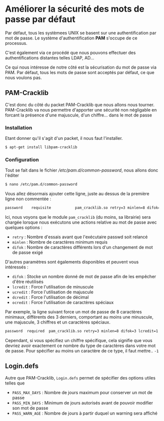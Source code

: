 # Améliorer la sécurité des mots de passe par défaut

Par défaut, tous les systèmees UNIX se basent sur une authentification
par mot de passe. Le système d'authentification **PAM** s'occupe de ce
processus.

C'est également via ce procédé que nous pouvons effectuer des
authentifications distantes telles LDAP, AD...

Ce qui nous intéresse de notre côté est la sécurisation du mot de passe
via PAM. Par défaut, tous les mots de passe sont acceptés par défaut, ce
que nous voulons pas.

## PAM-Cracklib

C'est donc du côté du packet PAM-Cracklib que nous allons nous tourner.
PAM-Cracklib va nous permettre d'apporter une sécurité non négligable
en forcant la présence d'une majuscule, d'un chiffre... dans le mot
de passe

### Installation

Etant donner qu'il s'agit d'un packet, il nous faut l'installer.

```bash
$ apt-get install libpam-cracklib
```

### Configuration

Tout se fait dans le fichier */etc/pam.d/common-password*, nous allons
donc l'éditer

```bash
$ nano /etc/pam.d/common-password
```

Vous allez désormais ajouter cette ligne, juste au dessus de la première
ligne non commentée :

```bash
password    requisite           pam_cracklib.so retry=3 minlen=8 difok=3
```

Ici, nous voyons que le module `pam_cracklib` (du moins, sa librairie)
sera chargée lorsque nous exécutons une actions relative au mot de passe
avec quelques options :

  * `retry` : Nombre d'essais avant que l'exécutaire passwd soit
    relancé
  * `minlen` : Nombre de caractères minimum requis
  * `difok` : Nombre de caractères différents lors d'un changement de
    mot de passe exigé

D'autres paramètres sont égalements disponibles et peuvent vous
intéressés :

  * `difok` : Stocke un nombre donné de mot de passe afin de les
    empêcher d'être réutilisés
  * `lcredit` : Force l'utilisation de minuscule
  * `ucredit` : Force l'utilisation de majuscule
  * `dcredit` : Force l'utilisation de décimal
  * `ocredit` : Force l'utilisation de caractères spéciaux

Par exemple, la ligne suivant force un mot de passe de 8 caractères
minimaux, différents des 3 derniers, comportant au moins une minuscule,
une majuscule, 3 chiffres et un caractères spéciaux.

```bash
password  required  pam_cracklib.so retry=3 minlen=8 difok=3 lcredit=1 ucredit=1 dcredit=3 ocredit=1
```

Cependant, si vous spécifiez un chiffre spécifique, cela signifie que
vous devriez avoir exactement ce nombre du type de caractères dans votre
mot de passe. Pour spécifier au moins un caractère de ce type, il faut
mettre.. `-1`

## Login.defs

Autre que PAM-Cracklib, `Login.defs` permet de spécifier des options
utiles telles que

  * `PASS_MAX_DAYS` : Nombre de jours maximum pour conserver un mot de
    passe
  * `PASS_MIN_DAYS` : Minimum de jours autorisés avant de pouvoir
    modifier son mot de passe
  * `PASS_WARN_AGE` : Nombre de jours à partir duquel un warning sera
    affiché

